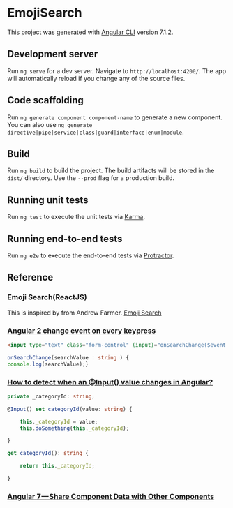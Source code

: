 # EmojiSearch

This project was generated with [Angular CLI](https://github.com/angular/angular-cli) version 7.1.2.

## Development server

Run `ng serve` for a dev server. Navigate to `http://localhost:4200/`. The app will automatically reload if you change any of the source files.

## Code scaffolding

Run `ng generate component component-name` to generate a new component. You can also use `ng generate directive|pipe|service|class|guard|interface|enum|module`.

## Build

Run `ng build` to build the project. The build artifacts will be stored in the `dist/` directory. Use the `--prod` flag for a production build.

## Running unit tests

Run `ng test` to execute the unit tests via [Karma](https://karma-runner.github.io).

## Running end-to-end tests

Run `ng e2e` to execute the end-to-end tests via [Protractor](http://www.protractortest.org/).

## Reference

### Emoji Search(ReactJS)
This is inspired by  from Andrew Farmer.
[Emoji Search](https://github.com/ahfarmer/emoji-search)

### [Angular 2 change event on every keypress](https://stackoverflow.com/questions/35359358/angular-2-change-event-on-every-keypress)
```html
<input type="text" class="form-control" (input)="onSearchChange($event.target.value)">
```

```ts
onSearchChange(searchValue : string ) {  
console.log(searchValue);}
```

### [How to detect when an @Input() value changes in Angular?](https://stackoverflow.com/questions/38571812/how-to-detect-when-an-input-value-changes-in-angular)
```ts
private _categoryId: string;

@Input() set categoryId(value: string) {

    this._categoryId = value;
    this.doSomething(this._categoryId);

}

get categoryId(): string {

    return this._categoryId;

}
```
### [Angular 7 — Share Component Data with Other Components](https://medium.com/datadriveninvestor/angular-7-share-component-data-with-other-components-1b91d6f0b93f)
